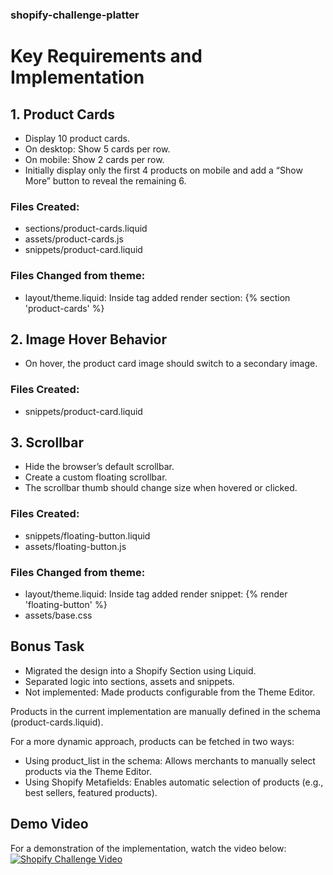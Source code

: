 ### shopify-challenge-platter

# Key Requirements and Implementation

## 1. Product Cards

- Display 10 product cards.
- On desktop: Show 5 cards per row.
- On mobile: Show 2 cards per row.
- Initially display only the first 4 products on mobile and add a “Show More” button to reveal the remaining 6.

### Files Created:
- sections/product-cards.liquid
- assets/product-cards.js
- snippets/product-card.liquid


### Files Changed from theme:
- layout/theme.liquid: Inside tag <body> added render section: 
  {% section 'product-cards' %}


## 2. Image Hover Behavior

- On hover, the product card image should switch to a secondary image.

### Files Created:
- snippets/product-card.liquid


## 3. Scrollbar

- Hide the browser’s default scrollbar.
- Create a custom floating scrollbar.
- The scrollbar thumb should change size when hovered or clicked.

### Files Created:
- snippets/floating-button.liquid
- assets/floating-button.js

### Files Changed from theme:
- layout/theme.liquid: Inside tag <body> added render snippet: 
  {% render 'floating-button' %}
- assets/base.css


## Bonus Task

- Migrated the design into a Shopify Section using Liquid.
- Separated logic into sections, assets and snippets.
- Not implemented: Made products configurable from the Theme Editor.

Products in the current implementation are manually defined in the schema (product-cards.liquid).

For a more dynamic approach, products can be fetched in two ways:
- Using product_list in the schema: Allows merchants to manually select products via the Theme Editor.
- Using Shopify Metafields: Enables automatic selection of products (e.g., best sellers, featured products).

## Demo Video

For a demonstration of the implementation, watch the video below:
[![Shopify Challenge Video](https://img.youtube.com/vi/VVqW6T5Z-Wo/0.jpg)](https://youtu.be/VVqW6T5Z-Wo)


